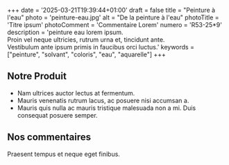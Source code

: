 +++
date = '2025-03-21T19:39:44+01:00'
draft = false
title = "Peinture à l'eau"
photo = 'peinture-eau.jpg'
alt = "De la peinture à l'eau"
photoTitle = 'Titre ipsum'
photoComment = 'Commentaire Lorem'
numero = 'R53-25*9'
description = 'peinture eau lorem ipsum.<br> Proin vel neque ultricies, rutrum urna et, tincidunt ante.<br> Vestibulum ante ipsum primis in faucibus orci luctus.'
keywords = ["peinture", "solvant", "coloris", "eau", "aquarelle"]
+++

## Notre Produit
- Nam ultrices auctor lectus at fermentum. 
- Mauris venenatis rutrum lacus, ac posuere nisi accumsan a. 
- Mauris quis nulla ac mauris tristique malesuada non a mi.
Duis consequat posuere semper. 

## Nos commentaires
Praesent tempus et neque eget finibus.